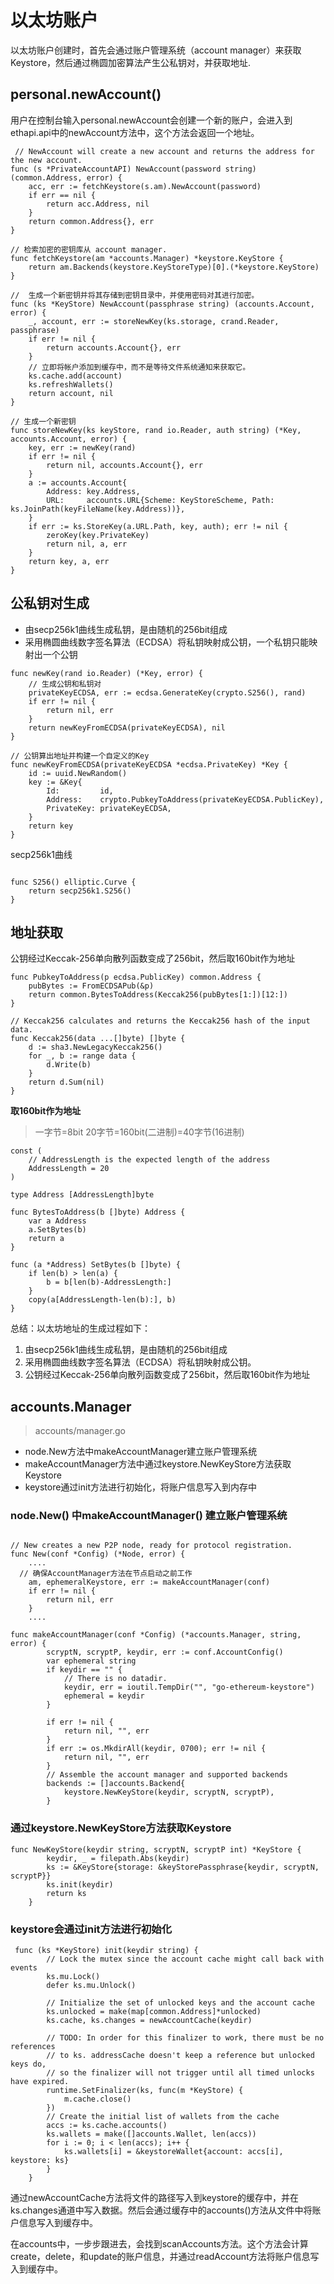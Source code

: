 # 以太坊账户
以太坊账户创建时，首先会通过账户管理系统（account manager）来获取Keystore，然后通过椭圆加密算法产生公私钥对，并获取地址.

## personal.newAccount()
用户在控制台输入personal.newAccount会创建一个新的账户，会进入到ethapi.api中的newAccount方法中，这个方法会返回一个地址。
```
 // NewAccount will create a new account and returns the address for the new account.
func (s *PrivateAccountAPI) NewAccount(password string) (common.Address, error) {
	acc, err := fetchKeystore(s.am).NewAccount(password)
	if err == nil {
		return acc.Address, nil
	}
	return common.Address{}, err
}

// 检索加密的密钥库从 account manager.
func fetchKeystore(am *accounts.Manager) *keystore.KeyStore {
	return am.Backends(keystore.KeyStoreType)[0].(*keystore.KeyStore)
}

//  生成一个新密钥并将其存储到密钥目录中，并使用密码对其进行加密。
func (ks *KeyStore) NewAccount(passphrase string) (accounts.Account, error) {
	_, account, err := storeNewKey(ks.storage, crand.Reader, passphrase)
	if err != nil {
		return accounts.Account{}, err
	}
	// 立即将帐户添加到缓存中，而不是等待文件系统通知来获取它。
	ks.cache.add(account)
	ks.refreshWallets()
	return account, nil
}

// 生成一个新密钥
func storeNewKey(ks keyStore, rand io.Reader, auth string) (*Key, accounts.Account, error) {
	key, err := newKey(rand)
	if err != nil {
		return nil, accounts.Account{}, err
	}
	a := accounts.Account{
		Address: key.Address,
		URL:     accounts.URL{Scheme: KeyStoreScheme, Path: ks.JoinPath(keyFileName(key.Address))},
	}
	if err := ks.StoreKey(a.URL.Path, key, auth); err != nil {
		zeroKey(key.PrivateKey)
		return nil, a, err
	}
	return key, a, err
}
```

## 公私钥对生成
- 由secp256k1曲线生成私钥，是由随机的256bit组成
- 采用椭圆曲线数字签名算法（ECDSA）将私钥映射成公钥，一个私钥只能映射出一个公钥
``` 生成公钥和私钥
func newKey(rand io.Reader) (*Key, error) {
	// 生成公钥和私钥对
	privateKeyECDSA, err := ecdsa.GenerateKey(crypto.S256(), rand)
	if err != nil {
		return nil, err
	}
	return newKeyFromECDSA(privateKeyECDSA), nil
}

// 公钥算出地址并构建一个自定义的Key
func newKeyFromECDSA(privateKeyECDSA *ecdsa.PrivateKey) *Key {
	id := uuid.NewRandom()
	key := &Key{
		Id:         id,
		Address:    crypto.PubkeyToAddress(privateKeyECDSA.PublicKey),
		PrivateKey: privateKeyECDSA,
	}
	return key
}
```
secp256k1曲线
```

func S256() elliptic.Curve {
	return secp256k1.S256()
}

```
## 地址获取
公钥经过Keccak-256单向散列函数变成了256bit，然后取160bit作为地址
```
func PubkeyToAddress(p ecdsa.PublicKey) common.Address {
	pubBytes := FromECDSAPub(&p)
	return common.BytesToAddress(Keccak256(pubBytes[1:])[12:])
}

// Keccak256 calculates and returns the Keccak256 hash of the input data.
func Keccak256(data ...[]byte) []byte {
	d := sha3.NewLegacyKeccak256()
	for _, b := range data {
		d.Write(b)
	}
	return d.Sum(nil)
}
```
**取160bit作为地址**
> 一字节=8bit
> 20字节=160bit(二进制)=40字节(16进制)
```
const (
	// AddressLength is the expected length of the address
	AddressLength = 20
)

type Address [AddressLength]byte

func BytesToAddress(b []byte) Address {
	var a Address
	a.SetBytes(b)
	return a
}

func (a *Address) SetBytes(b []byte) {
	if len(b) > len(a) {
		b = b[len(b)-AddressLength:]
	}
	copy(a[AddressLength-len(b):], b)
}
```

总结：以太坊地址的生成过程如下： 
1. 由secp256k1曲线生成私钥，是由随机的256bit组成 
2. 采用椭圆曲线数字签名算法（ECDSA）将私钥映射成公钥。 
3. 公钥经过Keccak-256单向散列函数变成了256bit，然后取160bit作为地址


## accounts.Manager
> accounts/manager.go
- node.New方法中makeAccountManager建立账户管理系统
- makeAccountManager方法中通过keystore.NewKeyStore方法获取Keystore
- keystore通过init方法进行初始化，将账户信息写入到内存中

### node.New() 中makeAccountManager() 建立账户管理系统
``` node

// New creates a new P2P node, ready for protocol registration.
func New(conf *Config) (*Node, error) {
    ....
  // 确保AccountManager方法在节点启动之前工作
	am, ephemeralKeystore, err := makeAccountManager(conf)
	if err != nil {
		return nil, err
	}
    ....
```
```
func makeAccountManager(conf *Config) (*accounts.Manager, string, error) {
        scryptN, scryptP, keydir, err := conf.AccountConfig()
        var ephemeral string
        if keydir == "" {
            // There is no datadir.
            keydir, err = ioutil.TempDir("", "go-ethereum-keystore")
            ephemeral = keydir
        }
    
        if err != nil {
            return nil, "", err
        }
        if err := os.MkdirAll(keydir, 0700); err != nil {
            return nil, "", err
        }
        // Assemble the account manager and supported backends
        backends := []accounts.Backend{
            keystore.NewKeyStore(keydir, scryptN, scryptP),
        }
```
### 通过keystore.NewKeyStore方法获取Keystore
```
func NewKeyStore(keydir string, scryptN, scryptP int) *KeyStore {
        keydir, _ = filepath.Abs(keydir)
        ks := &KeyStore{storage: &keyStorePassphrase{keydir, scryptN, scryptP}}
        ks.init(keydir)
        return ks
    }
```
### keystore会通过init方法进行初始化
```
 func (ks *KeyStore) init(keydir string) {
        // Lock the mutex since the account cache might call back with events
        ks.mu.Lock()
        defer ks.mu.Unlock()
    
        // Initialize the set of unlocked keys and the account cache
        ks.unlocked = make(map[common.Address]*unlocked)
        ks.cache, ks.changes = newAccountCache(keydir)
    
        // TODO: In order for this finalizer to work, there must be no references
        // to ks. addressCache doesn't keep a reference but unlocked keys do,
        // so the finalizer will not trigger until all timed unlocks have expired.
        runtime.SetFinalizer(ks, func(m *KeyStore) {
            m.cache.close()
        })
        // Create the initial list of wallets from the cache
        accs := ks.cache.accounts()
        ks.wallets = make([]accounts.Wallet, len(accs))
        for i := 0; i < len(accs); i++ {
            ks.wallets[i] = &keystoreWallet{account: accs[i], keystore: ks}
        }
    }
```
通过newAccountCache方法将文件的路径写入到keystore的缓存中，并在ks.changes通道中写入数据。然后会通过缓存中的accounts()方法从文件中将账户信息写入到缓存中。

在accounts中，一步步跟进去，会找到scanAccounts方法。这个方法会计算create，delete，和update的账户信息，并通过readAccount方法将账户信息写入到缓存中。